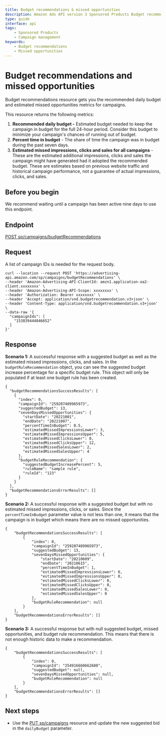 ```yaml
---
title: Budget recommendations & missed opportunities 
description: Amazon Ads API version 3 Sponsored Products Budget recommendations & missed opportunities reference.
type: guide
interface: api 
tags:
    - Sponsored Products
    - Campaign management
keywords:
    - Budget recommendations
    - Missed opportunities
---
```


# Budget recommendations and missed opportunities

Budget recommendations resource gets you the recommended daily budget and estimated missed opportunities metrics for campaigns.

This resource returns the following metrics: 

1. **Recommended daily budget -** Estimated budget needed to keep the campaign in budget for the full 24-hour period. Consider this budget to minimize your campaign's chances of running out of budget.
2. **Percent time in budget** - The share of time the campaign was in budget during the past seven days.
3. **Estimated missed impressions, clicks and sales for all campaigns** - These are the estimated additional impressions, clicks and sales the campaign might have generated had it adopted the recommended budget. These are estimates based on previous website traffic and historical campaign performance, not a guarantee of actual impressions, clicks, and sales.

## Before you begin

We recommend waiting until a campaign has been active nine days to use this endpoint.

## Endpoint

[POST sp/campaigns/budgetRecommendations](sponsored-products/3-0/openapi/prod#tag/Budget-recommendations-and-missed-opportunities/operation/getBudgetRecommendations)

## Request

A list of campaign IDs is needed for the request body. 

```
curl --location --request POST 'https://advertising-api.amazon.com/sp/campaigns/budgetRecommendations' \
--header 'Amazon-Advertising-API-ClientId: amzn1.application-oa2-client.xxxxxxxx' \
--header 'Amazon-Advertising-API-Scope: xxxxxxxx' \
--header 'Authorization: Bearer xxxxxxxx' \
--header 'Accept: application/vnd.budgetrecommendation.v3+json' \
--header 'Content-Type: application/vnd.budgetrecommendation.v3+json' \
--data-raw '{
  "campaignIds": [
    "153839444046652"
  ]
}'
```




## Response

**Scenario 1:** A successful response with a suggested budget as well as the estimated missed impressions, clicks, and sales. In the `budgetRuleRecommendation` object, you can see the suggested budget increase percentage for a specific budget rule. This object will only be populated if at least one budget rule has been created. 

```
{
  "budgetRecommendationsSuccessResults": [
    {
      "index": 0,
      "campaignId": "259207489965973",
      "suggestedBudget": 13,
      "sevenDaysMissedOpportunities": {
        "startDate": "20221001",
        "endDate": "20221007",
        "percentTimeInBudget": 0.5,
        "estimatedMissedImpressionsLower": 3,
        "estimatedMissedImpressionsUpper": 5,
        "estimatedMissedClicksLower": 8,
        "estimatedMissedClicksUpper": 12,
        "estimatedMissedSalesLower": 2,
        "estimatedMissedSalesUpper": 4
      },
      "budgetRuleRecommendation": {
        "suggestedBudgetIncreasePercent": 5,
        "ruleName": "sample rule",
        "ruleId": "123"
      }
    }
  ],
  "budgetRecommendationsErrorResults": []
}
```

**Scenario 2:**  A successful response with a suggested budget but with no estimated missed impressions, clicks, or sales. Since the `percentTimeInBudget` parameter value is not less than one, it means that the campaign is in budget which means there are no missed opportunities. 


```
{
    "budgetRecommendationsSuccessResults": [
        {
            "index": 0,
            "campaignId": "259207489965973",
            "suggestedBudget": 13,
            "sevenDaysMissedOpportunities": {
                "startDate": "20210609",
                "endDate": "20210615",
                "percentTimeInBudget": 1,
                "estimatedMissedImpressionsLower": 0,
                "estimatedMissedImpressionsUpper": 0,
                "estimatedMissedClicksLower": 0,
                "estimatedMissedClicksUpper": 0,
                "estimatedMissedSalesLower": 0,
                "estimatedMissedSalesUpper": 0
            },
            "budgetRuleRecommendation": null
        }
    ],
    "budgetRecommendationsErrorResults": []
} 
```

**Scenario 3:** A successful response but with null suggested budget, missed opportunities, and budget rule recommendation. This means that there is not enough historic data to make a recommendation. 

```
{
    "budgetRecommendationsSuccessResults": [
        {
            "index": 0,
            "campaignId": "254916660662680",
            "suggestedBudget": null,
            "sevenDaysMissedOpportunities": null,
            "budgetRuleRecommendation": null
        }
    ],
    "budgetRecommendationsErrorResults": []
}
```



## Next steps

* Use the [PUT sp/campaigns](sponsored-products/3-0/openapi/prod#tag/Campaigns/operation/UpdateSponsoredProductsCampaigns) resource and update the new suggested bid in the `dailyBudget` parameter.

